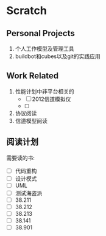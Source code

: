 # Scratch

## Personal Projects

1. 个人工作模型及管理工具
2. buildbot和cubes以及git的实践应用

## Work Related

1. 性能计划中非平台相关的
   - [ ] 2012信道模拟仪
   - [ ] 
2. 协议阅读
3. 信道模型阅读

## 阅读计划

需要读的书:

- [ ] 代码重构
- [ ] 设计模式
- [ ] UML
- [ ] 测试海盗派
- [ ] 38.211
- [ ] 38.212
- [ ] 38.213
- [ ] 38.141
- [ ] 38.901